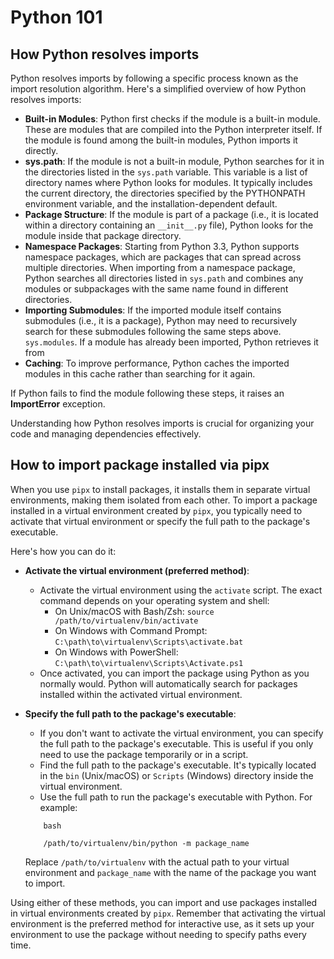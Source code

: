 # Python 101

## How Python resolves imports

Python resolves imports by following a specific process known as the import
resolution algorithm. Here's a simplified overview of how Python resolves
imports:

- **Built-in Modules**: Python first checks if the module is a built-in module.
These are modules that are compiled into the Python interpreter itself. If the
module is found among the built-in modules, Python imports it directly.
- **sys.path**: If the module is not a built-in module, Python searches for it
in the directories listed in the `sys.path` variable. This variable is a list
of directory names where Python looks for modules. It typically includes the
current directory, the directories specified by the PYTHONPATH environment
variable, and the installation-dependent default.
- **Package Structure**: If the module is part of a package (i.e., it is
located within a directory containing an `__init__.py` file), Python looks for
the module inside that package directory.
- **Namespace Packages**: Starting from Python 3.3, Python supports namespace
packages, which are packages that can spread across multiple directories. When
importing from a namespace package, Python searches all directories listed in
`sys.path` and combines any modules or subpackages with the same name found in
different directories.
- **Importing Submodules**: If the imported module itself contains submodules
(i.e., it is a package), Python may need to recursively search for these
submodules following the same steps above.
`sys.modules`. If a module has already been imported, Python retrieves it from
- **Caching**: To improve performance, Python caches the imported modules in
this cache rather than searching for it again.

If Python fails to find the module following these steps, it raises an
**ImportError** exception.

Understanding how Python resolves imports is crucial for organizing your code
and managing dependencies effectively.

## How to import package installed via pipx

When you use `pipx` to install packages, it installs them in separate virtual
environments, making them isolated from each other. To import a package
installed in a virtual environment created by `pipx`, you typically need to
activate that virtual environment or specify the full path to the package's
executable.

Here's how you can do it:

- **Activate the virtual environment (preferred method)**:
    - Activate the virtual environment using the `activate` script. The exact
    command depends on your operating system and shell:
        - On Unix/macOS with Bash/Zsh: `source /path/to/virtualenv/bin/activate`
        - On Windows with Command Prompt:
        `C:\path\to\virtualenv\Scripts\activate.bat`
        - On Windows with PowerShell: `C:\path\to\virtualenv\Scripts\Activate.ps1`
    - Once activated, you can import the package using Python as you normally
    would. Python will automatically search for packages installed within the
    activated virtual environment.

- **Specify the full path to the package's executable**:
    - If you don't want to activate the virtual environment, you can specify
    the full path to the package's executable. This is useful if you only need
    to use the package temporarily or in a script.
    - Find the full path to the package's executable. It's typically located in
    the `bin` (Unix/macOS) or `Scripts` (Windows) directory inside the virtual
    environment.
    - Use the full path to run the package's executable with Python. For example:

    ```
        bash

        /path/to/virtualenv/bin/python -m package_name
    ```

    Replace `/path/to/virtualenv` with the actual path to your virtual
    environment and `package_name` with the name of the package you want to
    import.

Using either of these methods, you can import and use packages installed in
virtual environments created by `pipx`. Remember that activating the virtual
environment is the preferred method for interactive use, as it sets up your
environment to use the package without needing to specify paths every time.


